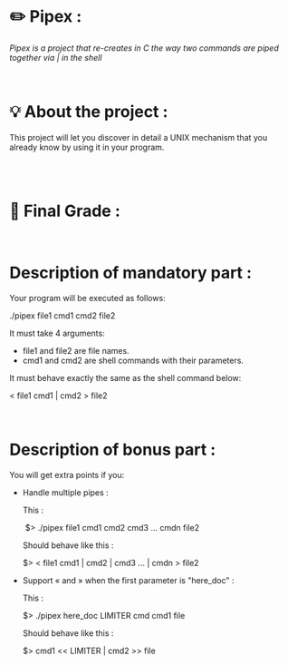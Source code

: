 <h1><strong>✏️ Pipex : </strong></h1>
<p><i>Pipex is a project that re-creates in C the way two commands are piped together via | in the shell </i><p><br>
<h1>💡 About the project : </h1>
<p>This project will let you discover in detail a UNIX mechanism that you already know
by using it in your program.</p> <br><br>

<h1>💯 Final Grade : </h1> <br>


<h1>Description of mandatory part :</h1>
<p>Your program will be executed as follows:</p>
<p>./pipex file1 cmd1 cmd2 file2</p>
<p>It must take 4 arguments:</p>
<ul>
  <li>file1 and file2 are file names.</li>
  <li>cmd1 and cmd2 are shell commands with their parameters.</li>
</ul>
<p>It must behave exactly the same as the shell command below:</p>
<p>< file1 cmd1 | cmd2 > file2</p><br>
<h1>Description of bonus part :</h1>
<p>You will get extra points if you:</p>
<ul>
  <li>
  <p>Handle multiple pipes :</p>
  <p>This :</p>
  <p> &nbsp;$> ./pipex file1 cmd1 cmd2 cmd3 ... cmdn file2</p>
  <p>Should behave like this :</p>
  <p> $> < file1 cmd1 | cmd2 | cmd3 ... | cmdn > file2</p>
  </li>
  <li>
    <p>Support « and » when the first parameter is "here_doc" :</p>
    <p>This :</p>
    <p> $> ./pipex here_doc LIMITER cmd cmd1 file</p>
    <p>Should behave like this :</p>
    <p> $> cmd1 << LIMITER | cmd2 >> file</p>
  </li>
</ul>
